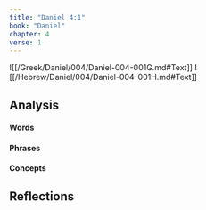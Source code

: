 ```yaml
---
title: "Daniel 4:1"
book: "Daniel"
chapter: 4
verse: 1
---
```

![[/Greek/Daniel/004/Daniel-004-001G.md#Text]]
![[/Hebrew/Daniel/004/Daniel-004-001H.md#Text]]

## Analysis

#### Words

#### Phrases

#### Concepts

## Reflections
